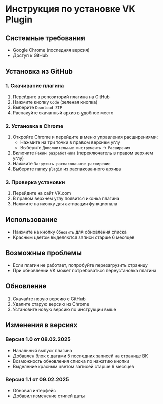 # Инструкция по установке VK Plugin

## Системные требования
- Google Chrome (последняя версия)
- Доступ к GitHub

## Установка из GitHub

### 1. Скачивание плагина
1. Перейдите в репозиторий плагина на GitHub
2. Нажмите кнопку `Code` (зеленая кнопка)
3. Выберите `Download ZIP`
4. Распакуйте скачанный архив в удобное место

### 2. Установка в Chrome
1. Откройте Chrome и перейдите в меню управления расширениями:
   - Нажмите на три точки в правом верхнем углу
   - Выберите `Дополнительные инструменты` -> `Расширения`
2. Включите `Режим разработчика` (переключатель в правом верхнем углу)
3. Нажмите `Загрузить распакованное расширение`
4. Выберите папку `plagin` из распакованного архива

### 3. Проверка установки
1. Перейдите на сайт VK.com
2. В правом верхнем углу появится иконка плагина
3. Нажмите на иконку для активации функционала

## Использование
- Нажмите на кнопку `Обновить` для обновления списка
- Красным цветом выделяются записи старше 6 месяцев

## Возможные проблемы
- Если плагин не работает, попробуйте перезагрузить страницу
- При обновлении VK может потребоваться переустановка плагина

## Обновление
1. Скачайте новую версию с GitHub
2. Удалите старую версию из Chrome
3. Установите новую версию по инструкции выше

## Изменения в версиях

### Версия 1.0 от 08.02.2025
- Начальный выпуск плагина
- Добавлен блок с датами 5 последних записей на странице ВК
- Возможность обновления списка по нажатию кнопки
- Выделение красным цветом записей старше 6 месяцев
### Версия 1.1 от 09.02.2025
- Обновил интерфейс
- Добавил изменение стилей даты
